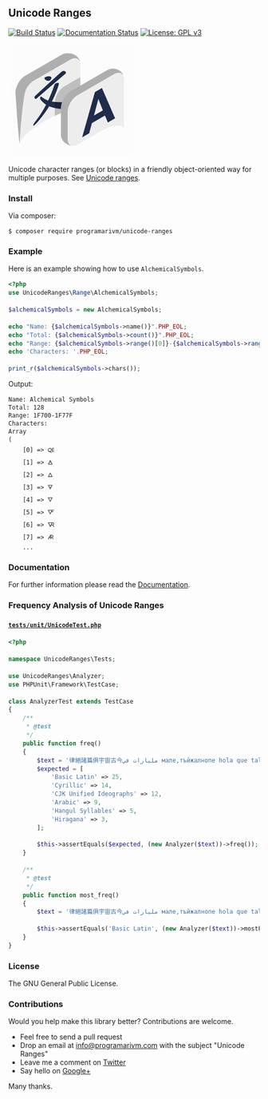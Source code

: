 ## Unicode Ranges

[![Build Status](https://travis-ci.org/programarivm/unicode-ranges.svg?branch=master)](https://travis-ci.org/programarivm/unicode-ranges)
[![Documentation Status](https://readthedocs.org/projects/unicode-ranges/badge/?version=latest)](https://unicode-ranges.readthedocs.io/en/latest/?badge=latest)
[![License: GPL v3](https://img.shields.io/badge/License-GPL%20v3-blue.svg)](https://www.gnu.org/licenses/gpl-3.0)

![Unicode Character Ranges](/resources/logo.jpg?raw=true)

Unicode character ranges (or blocks) in a friendly object-oriented way for multiple purposes. See [Unicode ranges](https://github.com/programarivm/unicode-ranges/tree/master/src/Range).

### Install

Via composer:

    $ composer require programarivm/unicode-ranges

### Example

Here is an example showing how to use `AlchemicalSymbols`.

```php
<?php
use UnicodeRanges\Range\AlchemicalSymbols;

$alchemicalSymbols = new AlchemicalSymbols;

echo "Name: {$alchemicalSymbols->name()}".PHP_EOL;
echo "Total: {$alchemicalSymbols->count()}".PHP_EOL;
echo "Range: {$alchemicalSymbols->range()[0]}-{$alchemicalSymbols->range()[1]}".PHP_EOL;
echo 'Characters: '.PHP_EOL;

print_r($alchemicalSymbols->chars());
```
Output:
```
Name: Alchemical Symbols
Total: 128
Range: 1F700-1F77F
Characters:
Array
(
    [0] => 🜀
    [1] => 🜁
    [2] => 🜂
    [3] => 🜃
    [4] => 🜄
    [5] => 🜅
    [6] => 🜆
    [7] => 🜇
    ...
```
### Documentation

For further information please read the [Documentation](https://unicode-ranges.readthedocs.io/en/latest/).

### Frequency Analysis of Unicode Ranges

#### [`tests/unit/UnicodeTest.php`](https://github.com/programarivm/unicode-ranges/blob/master/tests/AnalyzerTest.php)

```php
<?php

namespace UnicodeRanges\Tests;

use UnicodeRanges\Analyzer;
use PHPUnit\Framework\TestCase;

class AnalyzerTest extends TestCase
{
    /**
     * @test
     */
    public function freq()
    {
        $text = '律絕諸篇俱宇宙古今مليارات في мале,тъйжалнопе hola que tal como 토마토쥬스 estas tu hoy この平安朝の';
        $expected = [
            'Basic Latin' => 25,
            'Cyrillic' => 14,
            'CJK Unified Ideographs' => 12,
            'Arabic' => 9,
            'Hangul Syllables' => 5,
            'Hiragana' => 3,
        ];

        $this->assertEquals($expected, (new Analyzer($text))->freq());
    }

    /**
     * @test
     */
    public function most_freq()
    {
        $text = '律絕諸篇俱宇宙古今مليارات في мале,тъйжалнопе hola que tal como 토마토쥬스 estas tu hoy この平安朝の';

        $this->assertEquals('Basic Latin', (new Analyzer($text))->mostFreq());
    }
}
```
### License

The GNU General Public License.

### Contributions

Would you help make this library better? Contributions are welcome.

- Feel free to send a pull request
- Drop an email at info@programarivm.com with the subject "Unicode Ranges"
- Leave me a comment on [Twitter](https://twitter.com/programarivm)
- Say hello on [Google+](https://plus.google.com/+Programarivm)

Many thanks.
